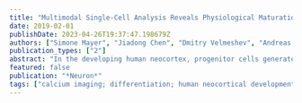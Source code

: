 ```yaml
---
title: "Multimodal Single-Cell Analysis Reveals Physiological Maturation in the Developing Human Neocortex"
date: 2019-02-01
publishDate: 2023-04-26T19:37:47.198679Z
authors: ["Simone Mayer", "Jiadong Chen", "Dmitry Velmeshev", "Andreas Mayer", "Ugomma C Eze", "Aparna Bhaduri", "Carlos E Cunha", "Diane Jung", "Arpana Arjun", "Emmy Li", "Beatriz Alvarado", "Shaohui Wang", "Nils Lovegren", "Michael L Gonzales", "Lukasz Szpankowski", "Anne Leyrat", "Jay A A West", "Georgia Panagiotakos", "Arturo Alvarez-Buylla", "Mercedes F Paredes", "Tomasz J Nowakowski", "Alex A Pollen", "Arnold R Kriegstein"]
publication_types: ["2"]
abstract: "In the developing human neocortex, progenitor cells generate diverse cell types prenatally. Progenitor cells and newborn neurons respond to signaling cues, including neurotransmitters. While single-cell RNA sequencing has revealed cellular diversity, physiological heterogeneity has yet to be mapped onto these developing and diverse cell types. By combining measurements of intracellular Ca(2+) elevations in response to neurotransmitter receptor agonists and RNA sequencing of the same single cells, we show that Ca(2+) responses are cell-type-specific and change dynamically with lineage progression. Physiological response properties predict molecular cell identity and additionally reveal diversity not captured by single-cell transcriptomics. We find that the serotonin receptor HTR2A selectively activates radial glia cells in the developing human, but not mouse, neocortex, and inhibiting HTR2A receptors in human radial glia disrupts the radial glial scaffold. We show highly specific neurotransmitter signaling during neurogenesis in the developing human neocortex and highlight evolutionarily divergent mechanisms of physiological signaling."
featured: false
publication: "*Neuron*"
tags: ["calcium imaging; differentiation; human neocortical development; intermediate progenitor cells; neurogenesis; neurotransmitter; radial glia; radial glia scaffold; serotonin; single-cell RNA sequencing"]
---
```


